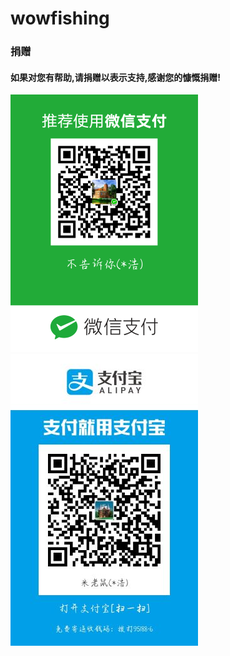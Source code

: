 # wowfishing

### 捐赠

#### 如果对您有帮助,请捐赠以表示支持,感谢您的慷慨捐赠!

![微信](weixin.png)
&nbsp;&nbsp;&nbsp;&nbsp;&nbsp;&nbsp;&nbsp;&nbsp;&nbsp;&nbsp;&nbsp;&nbsp;&nbsp;&nbsp;&nbsp;
![支付宝](zhifubao.jpg)
